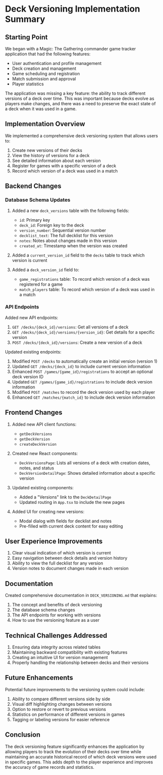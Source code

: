 # Deck Versioning Implementation Summary

## Starting Point

We began with a Magic: The Gathering commander game tracker application that had the following features:
- User authentication and profile management
- Deck creation and management
- Game scheduling and registration
- Match submission and approval
- Player statistics

The application was missing a key feature: the ability to track different versions of a deck over time. This was important because decks evolve as players make changes, and there was a need to preserve the exact state of a deck when it was used in a game.

## Implementation Overview

We implemented a comprehensive deck versioning system that allows users to:
1. Create new versions of their decks
2. View the history of versions for a deck
3. See detailed information about each version
4. Register for games with a specific version of a deck
5. Record which version of a deck was used in a match

## Backend Changes

### Database Schema Updates

1. Added a new `deck_versions` table with the following fields:
   - `id`: Primary key
   - `deck_id`: Foreign key to the deck
   - `version_number`: Sequential version number
   - `decklist_text`: The full decklist for this version
   - `notes`: Notes about changes made in this version
   - `created_at`: Timestamp when the version was created

2. Added a `current_version_id` field to the `decks` table to track which version is current

3. Added a `deck_version_id` field to:
   - `game_registrations` table: To record which version of a deck was registered for a game
   - `match_players` table: To record which version of a deck was used in a match

### API Endpoints

Added new API endpoints:
1. `GET /decks/{deck_id}/versions`: Get all versions of a deck
2. `GET /decks/{deck_id}/versions/{version_id}`: Get details for a specific version
3. `POST /decks/{deck_id}/versions`: Create a new version of a deck

Updated existing endpoints:
1. Modified `POST /decks` to automatically create an initial version (version 1)
2. Updated `GET /decks/{deck_id}` to include current version information
3. Enhanced `POST /games/{game_id}/registrations` to accept an optional deck version ID
4. Updated `GET /games/{game_id}/registrations` to include deck version information
5. Modified `POST /matches` to record the deck version used by each player
6. Enhanced `GET /matches/{match_id}` to include deck version information

## Frontend Changes

1. Added new API client functions:
   - `getDeckVersions`
   - `getDeckVersion`
   - `createDeckVersion`

2. Created new React components:
   - `DeckVersionsPage`: Lists all versions of a deck with creation dates, notes, and status
   - `DeckVersionDetailPage`: Shows detailed information about a specific version

3. Updated existing components:
   - Added a "Versions" link to the `DeckDetailPage`
   - Updated routing in `App.tsx` to include the new pages

4. Added UI for creating new versions:
   - Modal dialog with fields for decklist and notes
   - Pre-filled with current deck content for easy editing

## User Experience Improvements

1. Clear visual indication of which version is current
2. Easy navigation between deck details and version history
3. Ability to view the full decklist for any version
4. Version notes to document changes made in each version

## Documentation

Created comprehensive documentation in `DECK_VERSIONING.md` that explains:
1. The concept and benefits of deck versioning
2. The database schema changes
3. The API endpoints for working with versions
4. How to use the versioning feature as a user

## Technical Challenges Addressed

1. Ensuring data integrity across related tables
2. Maintaining backward compatibility with existing features
3. Creating an intuitive UI for version management
4. Properly handling the relationship between decks and their versions

## Future Enhancements

Potential future improvements to the versioning system could include:
1. Ability to compare different versions side by side
2. Visual diff highlighting changes between versions
3. Option to restore or revert to previous versions
4. Statistics on performance of different versions in games
5. Tagging or labeling versions for easier reference

## Conclusion

The deck versioning feature significantly enhances the application by allowing players to track the evolution of their decks over time while maintaining an accurate historical record of which deck versions were used in specific games. This adds depth to the player experience and improves the accuracy of game records and statistics.
